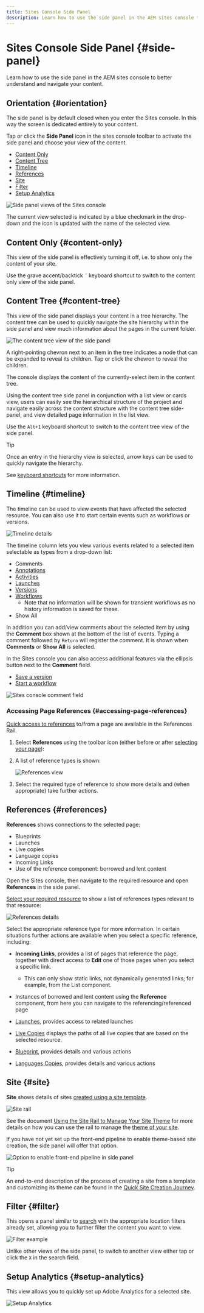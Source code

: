 ```yaml
---
title: Sites Console Side Panel
description: Learn how to use the side panel in the AEM sites console to better understand and navigate your content.
---
```


# Sites Console Side Panel {#side-panel}

Learn how to use the side panel in the AEM sites console to better understand and navigate your content.

## Orientation {#orientation}

The side panel is by default closed when you enter the Sites console. In this way the screen is dedicated entirely to your content.

Tap or click the **Side Panel** icon in the sites console toolbar to activate the side panel and choose your view of the content.

* [Content Only](#content-only)
* [Content Tree](#content-tree)
* [Timeline](#timeline)
* [References](#references)
* [Site](#site)
* [Filter](#filter)
* [Setup Analytics](#setup-analytics)

![Side panel views of the Sites console](assets/sites-console-side-panel-views.png)

The current view selected is indicated by a blue checkmark in the drop-down and the icon is updated with the name of the selected view.

## Content Only {#content-only}

This view of the side panel is effectively turning it off, i.e. to show only the content of your site.

Use the grave accent/backtick `´` keyboard shortcut to switch to the content only view of the side panel.

## Content Tree {#content-tree}

This view of the side panel displays your content in a tree hierarchy. The content tree can be used to quickly navigate the site hierarchy within the side panel and view much information about the pages in the current folder.

![The content tree view of the side panel](assets/console-side-panel-content-tree.png)

A right-pointing chevron next to an item in the tree indicates a node that can be expanded to reveal its children. Tap or click the chevron to reveal the children.

The console displays the content of the currently-select item in the content tree.

Using the content tree side panel in conjunction with a list view or cards view, users can easily see the hierarchical structure of the project and navigate easily across the content structure with the content tree side-panel, and view detailed page information in the list view.

Use the `Alt+1` keyboard shortcut to switch to the content tree view of the side panel.

>[!TIP]
>
>Once an entry in the hierarchy view is selected, arrow keys can be used to quickly navigate the hierarchy.
>
>See [keyboard shortcuts](/help/sites-cloud/authoring/getting-started/keyboard-shortcuts.md) for more information.

## Timeline {#timeline}

The timeline can be used to view events that have affected the selected resource. You can also use it to start certain events such as workflows or versions.

![Timeline details](/help/sites-cloud/authoring/assets/timeline-detail.png)

The timeline column lets you view various events related to a selected item selectable as types from a drop-down list:

* Comments
* [Annotations](/help/sites-cloud/authoring/fundamentals/annotations.md)
* [Activities](/help/sites-cloud/authoring/personalization/activities.md)
* [Launches](/help/sites-cloud/authoring/launches/overview.md)
* [Versions](/help/sites-cloud/authoring/features/page-versions.md)
* [Workflows](/help/sites-cloud/authoring/workflows/overview.md)
  * Note that no information will be shown for transient workflows as no history information is saved for these.<!--With the exception of [transient workflows](/help/sites-developing/workflows.md#transient-workflows) as no history information is saved for these-->
* Show All

In addition you can add/view comments about the selected item by using the **Comment** box shown at the bottom of the list of events. Typing a comment followed by `Return` will register the comment. It is shown when **Comments** or **Show All** is selected.

In the Sites console you can also access additional features via the ellipsis button next to the **Comment** field.

* [Save a version](/help/sites-cloud/authoring/features/page-versions.md)
* [Start a workflow](/help/sites-cloud/authoring/workflows/applying.md)

![Sites console comment field](assets/sites-console-comment-ellipsis.png)

### Accessing Page References {#accessing-page-references}

[Quick access to references](/help/sites-cloud/authoring/getting-started/console-side-panel.md#references) to/from a page are available in the References Rail.

1. Select **References** using the toolbar icon (either before or after [selecting your page](#selecting-your-page-for-further-action)):

1. A list of reference types is shown:

   ![References view](/help/sites-cloud/authoring/assets/references-list.png)

1. Select the required type of reference to show more details and (when appropriate) take further actions.

## References {#references}

**References** shows connections to the selected page:

* Blueprints
* Launches
* Live copies
* Language copies
* Incoming Links
* Use of the reference component: borrowed and lent content

Open the Sites console, then navigate to the required resource and open **References** in the side panel.

[Select your required resource](/help/sites-cloud/authoring/getting-started/basic-handling.md#viewing-and-selecting-resources) to show a list of references types relevant to that resource:

![References details](/help/sites-cloud/authoring/assets/references-detail.png)

Select the appropriate reference type for more information. In certain situations further actions are available when you select a specific reference, including:

* **Incoming Links**, provides a list of pages that reference the page, together with direct access to **Edit** one of those pages when you select a specific link.

  * This can only show static links, not dynamically generated links; for example, from the List component.

* Instances of borrowed and lent content using the **Reference** component, from here you can navigate to the referencing/referenced page
* [Launches](/help/sites-cloud/authoring/launches/overview.md), provides access to related launches
* [Live Copies](/help/sites-cloud/administering/msm/overview.md) displays the paths of all live copies that are based on the selected resource.
* [Blueprint](/help/sites-cloud/administering/msm/best-practices.md), provides details and various actions
* [Languages Copies](/help/sites-cloud/administering/translation/managing-projects.md#creating-translation-projects-using-the-references-panel), provides details and various actions

## Site {#site}

**Site** shows details of sites [created using a site template](/help/sites-cloud/administering/site-creation/create-site.md).

![Site rail](../assets/site-rail.png)

See the document [Using the Site Rail to Manage Your Site Theme](/help/sites-cloud/administering/site-creation/site-rail.md) for more details on how you can use the rail to manage the [theme of your site](/help/sites-cloud/administering/site-creation/site-themes.md).

If you have not yet set up the front-end pipeline to enable theme-based site creation, the side panel will offer that option.

![Option to enable front-end pipeline in side panel](assets/sites-console-side-panel-site.png)

>[!TIP]
>
>An end-to-end description of the process of creating a site from a template and customizing its theme can be found in the [Quick Site Creation Journey](/help/journey-sites/quick-site/overview.md).

## Filter {#filter}

This opens a panel similar to [search](/help/sites-cloud/authoring/getting-started/search.md) with the appropriate location filters already set, allowing you to further filter the content you want to view.

![Filter example](/help/sites-cloud/authoring/assets/filter.png)

Unlike other views of the side panel, to switch to another view either tap or click the `X` in the search field.

## Setup Analytics {#setup-analytics}

This view allows you to quickly set up Adobe Analytics for a selected site.

![Setup Analytics](assets/sites-console-side-panel-setup-analytics.png)
